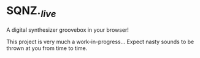 # SQNZ.$_{live}$

A digital synthesizer groovebox in your browser!

This project is very much a work-in-progress...
Expect nasty sounds to be thrown at you from time to time.
